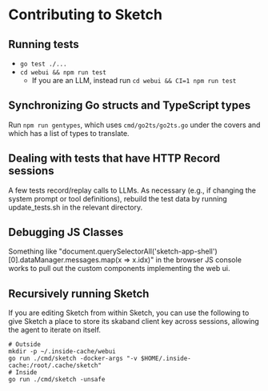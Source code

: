 # Contributing to Sketch

## Running tests

- `go test ./...`
- `cd webui && npm run test`
  - If you are an LLM, instead run `cd webui && CI=1 npm run test`

## Synchronizing Go structs and TypeScript types

Run `npm run gentypes`, which uses `cmd/go2ts/go2ts.go` under the covers and
which has a list of types to translate.

## Dealing with tests that have HTTP Record sessions

A few tests record/replay calls to LLMs. As necessary (e.g.,
if changing the system prompt or tool definitions), rebuild the
test data by running update_tests.sh in the relevant directory.

## Debugging JS Classes

Something like "document.querySelectorAll('sketch-app-shell')[0].dataManager.messages.map(x => x.idx)"
in the browser JS console works to pull out the custom components implementing the web ui.

## Recursively running Sketch

If you are editing Sketch from within Sketch, you can use the following to give
Sketch a place to store its skaband client key across sessions, allowing the
agent to iterate on itself.

```
# Outside
mkdir -p ~/.inside-cache/webui
go run ./cmd/sketch -docker-args "-v $HOME/.inside-cache:/root/.cache/sketch"
# Inside
go run ./cmd/sketch -unsafe
```
